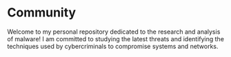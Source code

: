 # Community
Welcome to my personal repository dedicated to the research and analysis of malware! I am committed to studying the latest threats and identifying the techniques used by cybercriminals to compromise systems and networks. 
